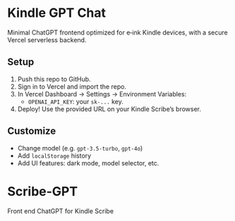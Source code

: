 # Kindle GPT Chat

Minimal ChatGPT frontend optimized for e‑ink Kindle devices, with a secure Vercel serverless backend.

## Setup

1. Push this repo to GitHub.
2. Sign in to Vercel and import the repo.
3. In Vercel Dashboard → Settings → Environment Variables:
   - `OPENAI_API_KEY`: your `sk-...` key.
4. Deploy! Use the provided URL on your Kindle Scribe’s browser.

## Customize

- Change model (e.g. `gpt-3.5-turbo`, `gpt-4o`)
- Add `localStorage` history
- Add UI features: dark mode, model selector, etc.
# Scribe-GPT
Front end ChatGPT for Kindle Scribe
